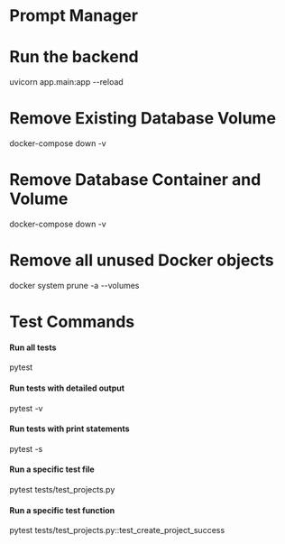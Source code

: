 # Prompt Manager

# Run the backend
uvicorn app.main:app --reload


# Remove Existing Database Volume
docker-compose down -v


# Remove Database Container and Volume
docker-compose down -v

# Remove all unused Docker objects
docker system prune -a --volumes


# Test Commands

#### Run all tests
pytest

#### Run tests with detailed output
pytest -v

#### Run tests with print statements
pytest -s

#### Run a specific test file
pytest tests/test_projects.py

#### Run a specific test function
pytest tests/test_projects.py::test_create_project_success